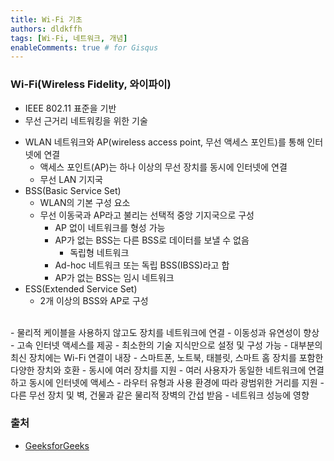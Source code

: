 ```yaml
---
title: Wi-Fi 기초
authors: dldkffh
tags: [Wi-Fi, 네트워크, 개념]
enableComments: true # for Gisqus
---
```


### Wi-Fi(Wireless Fidelity, 와이파이)

- IEEE 802.11 표준을 기반
- 무선 근거리 네트워킹을 위한 기술

<!--truncate-->

- WLAN 네트워크와 AP(wireless access point, 무선 액세스 포인트)를 통해 인터넷에 연결
  - 액세스 포인트(AP)는 하나 이상의 무선 장치를 동시에 인터넷에 연결
  - 무선 LAN 기지국
- BSS(Basic Service Set)
  - WLAN의 기본 구성 요소
  - 무선 이동국과 AP라고 불리는 선택적 중앙 기지국으로 구성
    - AP 없이 네트워크를 형성 가능
    - AP가 없는 BSS는 다른 BSS로 데이터를 보낼 수 없음
      - 독립형 네트워크
    - Ad-hoc 네트워크 또는 독립 BSS(IBSS)라고 합
    - AP가 없는 BSS는 임시 네트워크
- ESS(Extended Service Set)
  - 2개 이상의 BSS와 AP로 구성
<br/>
- 물리적 케이블을 사용하지 않고도 장치를 네트워크에 연결
  - 이동성과 유연성이 향상
- 고속 인터넷 액세스를 제공
- 최소한의 기술 지식만으로 설정 및 구성 가능
  - 대부분의 최신 장치에는 Wi-Fi 연결이 내장
- 스마트폰, 노트북, 태블릿, 스마트 홈 장치를 포함한 다양한 장치와 호환
- 동시에 여러 장치를 지원
  - 여러 사용자가 동일한 네트워크에 연결하고 동시에 인터넷에 액세스
- 라우터 유형과 사용 환경에 따라 광범위한 거리를 지원
- 다른 무선 장치 및 벽, 건물과 같은 물리적 장벽의 간섭 받음
  - 네트워크 성능에 영향

### 출처

- [GeeksforGeeks](https://www.geeksforgeeks.org/)
